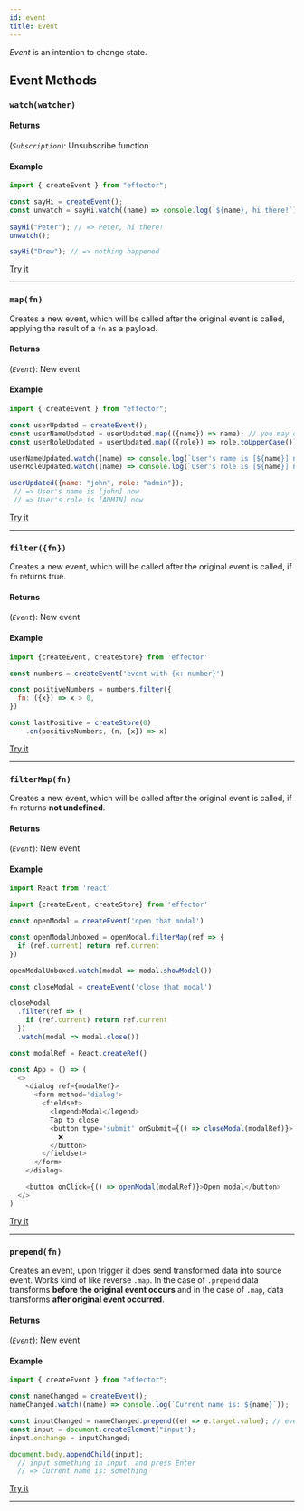 ```yaml
---
id: event
title: Event
---
```


_Event_ is an intention to change state.

## Event Methods

### `watch(watcher)`

#### Returns

(_`Subscription`_): Unsubscribe function

#### Example
```js
import { createEvent } from "effector";

const sayHi = createEvent();
const unwatch = sayHi.watch((name) => console.log(`${name}, hi there!`));
                            
sayHi("Peter"); // => Peter, hi there! 
unwatch();

sayHi("Drew"); // => nothing happened
```
[Try it](https://share.effector.dev/rcbKQbEn)

<hr>

### `map(fn)`

Сreates a new event, which will be called after the original event is called, applying the result of a `fn` as a payload.

#### Returns

(_`Event`_): New event

#### Example
```js
import { createEvent } from "effector";

const userUpdated = createEvent();
const userNameUpdated = userUpdated.map(({name}) => name); // you may decompose dataflow with `.map` method
const userRoleUpdated = userUpdated.map(({role}) => role.toUpperCase()); // either way you can transform data

userNameUpdated.watch((name) => console.log(`User's name is [${name}] now`));
userRoleUpdated.watch((name) => console.log(`User's role is [${name}] now`));

userUpdated({name: "john", role: "admin"});
 // => User's name is [john] now 
 // => User's role is [ADMIN] now
```
[Try it](https://share.effector.dev/EM5OSZGM)
<hr>

### `filter({fn})`

Сreates a new event, which will be called after the original event is called, if `fn` returns true.

#### Returns

(_`Event`_): New event

#### Example

```javascript
import {createEvent, createStore} from 'effector'

const numbers = createEvent('event with {x: number}')

const positiveNumbers = numbers.filter({
  fn: ({x}) => x > 0,
})

const lastPositive = createStore(0)
	.on(positiveNumbers, (n, {x}) => x)

```
[Try it](https://share.effector.dev/XHDQ3FDX)

<hr />

### `filterMap(fn)`

Сreates a new event, which will be called after the original event is called, if `fn` returns **not undefined**.

#### Returns

(_`Event`_): New event


#### Example

```javascript
import React from 'react'

import {createEvent, createStore} from 'effector'

const openModal = createEvent('open that modal')

const openModalUnboxed = openModal.filterMap(ref => {
  if (ref.current) return ref.current
})

openModalUnboxed.watch(modal => modal.showModal())

const closeModal = createEvent('close that modal')

closeModal
  .filter(ref => {
    if (ref.current) return ref.current
  })
  .watch(modal => modal.close())

const modalRef = React.createRef()

const App = () => (
  <>
    <dialog ref={modalRef}>
      <form method='dialog'>
        <fieldset>
          <legend>Modal</legend>
          Tap to close
          <button type='submit' onSubmit={() => closeModal(modalRef)}>
            ❌
          </button>
        </fieldset>
      </form>
    </dialog>

    <button onClick={() => openModal(modalRef)}>Open modal</button>
  </>
)


```

[Try it](https://share.effector.dev/axd5A0G5)

<hr />

### `prepend(fn)`

Creates an event, upon trigger it does send transformed data into source event. Works kind of like reverse `.map`. In the case of `.prepend` data transforms **before the original event occurs** and in the case of `.map`, data transforms **after original event occurred**.

#### Returns

(_`Event`_): New event

#### Example
```js
import { createEvent } from "effector";

const nameChanged = createEvent();
nameChanged.watch((name) => console.log(`Current name is: ${name}`));

const inputChanged = nameChanged.prepend((e) => e.target.value); // event, which will be bound to DOM element
const input = document.createElement("input");
input.onchange = inputChanged;

document.body.appendChild(input);
  // input something in input, and press Enter
  // => Current name is: something
```
[Try it](https://share.effector.dev/xv3E9OfR)
<hr>
